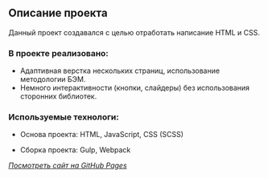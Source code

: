 ## Описание проекта

Данный проект создавался с целью отработать написание HTML и CSS.

### В проекте реализовано:

- Адаптивная верстка нескольких страниц, использование методологии БЭМ.
- Немного интерактивности (кнопки, слайдеры) без использования сторонних библиотек.

### Используемые технологи:

- Основа проекта: HTML, JavaScript, CSS (SCSS)

- Сборка проекта: Gulp, Webpack

_[Посмотреть сайт на GitHub Pages](https://lightness322.github.io/Landing-JS_multiPages/)_
